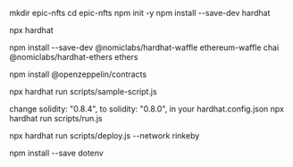 mkdir epic-nfts
cd epic-nfts
npm init -y
npm install --save-dev hardhat

npx hardhat

npm install --save-dev @nomiclabs/hardhat-waffle ethereum-waffle chai @nomiclabs/hardhat-ethers ethers

npm install @openzeppelin/contracts

npx hardhat run scripts/sample-script.js

change solidity: "0.8.4", to solidity: "0.8.0", in your hardhat.config.json
npx hardhat run scripts/run.js

<!-- My json file
https://jsonkeeper.com/b/CZZ6 -->

npx hardhat run scripts/deploy.js --network rinkeby

<!-- use metamask wallet and connect to rinkeby network
get test ethers from rinkeby faucets

sample nfts
https://testnets.opensea.io/collection/squarenft-mws390s0ca -->


<!-- Let's say you want to change your contract. You'd need to do 3 things:
1. We need to deploy it again.
2. We need to update the contract address on our frontend.
3. We need to update the abi file on our frontend.  -->


<!-- will need to hardcode OPENSEA_LINK for collection -->

npm install --save dotenv
